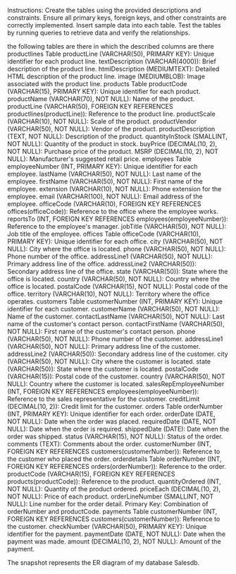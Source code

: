 Instructions:
Create the tables using the provided descriptions and constraints.
Ensure all primary keys, foreign keys, and other constraints are correctly implemented.
Insert sample data into each table.
Test the tables by running queries to retrieve data and verify the relationships.



the following tables are there in which the described columns are there
productlines Table
productLine (VARCHAR(50), PRIMARY KEY): Unique identifier for each product line.
textDescription (VARCHAR(4000)): Brief description of the product line.
htmlDescription (MEDIUMTEXT): Detailed HTML description of the product line.
image (MEDIUMBLOB): Image associated with the product line.
products Table
productCode (VARCHAR(15), PRIMARY KEY): Unique identifier for each product.
productName (VARCHAR(70), NOT NULL): Name of the product.
productLine (VARCHAR(50), FOREIGN KEY REFERENCES productlines(productLine)): Reference to the product line.
productScale (VARCHAR(10), NOT NULL): Scale of the product.
productVendor (VARCHAR(50), NOT NULL): Vendor of the product.
productDescription (TEXT, NOT NULL): Description of the product.
quantityInStock (SMALLINT, NOT NULL): Quantity of the product in stock.
buyPrice (DECIMAL(10, 2), NOT NULL): Purchase price of the product.
MSRP (DECIMAL(10, 2), NOT NULL): Manufacturer's suggested retail price.
employees Table
employeeNumber (INT, PRIMARY KEY): Unique identifier for each employee.
lastName (VARCHAR(50), NOT NULL): Last name of the employee.
firstName (VARCHAR(50), NOT NULL): First name of the employee.
extension (VARCHAR(10), NOT NULL): Phone extension for the employee.
email (VARCHAR(100), NOT NULL): Email address of the employee.
officeCode (VARCHAR(10), FOREIGN KEY REFERENCES offices(officeCode)): Reference to the office where the employee works.
reportsTo (INT, FOREIGN KEY REFERENCES employees(employeeNumber)): Reference to the employee's manager.
jobTitle (VARCHAR(50), NOT NULL): Job title of the employee.
offices Table
officeCode (VARCHAR(10), PRIMARY KEY): Unique identifier for each office.
city (VARCHAR(50), NOT NULL): City where the office is located.
phone (VARCHAR(50), NOT NULL): Phone number of the office.
addressLine1 (VARCHAR(50), NOT NULL): Primary address line of the office.
addressLine2 (VARCHAR(50)): Secondary address line of the office.
state (VARCHAR(50)): State where the office is located.
country (VARCHAR(50), NOT NULL): Country where the office is located.
postalCode (VARCHAR(15), NOT NULL): Postal code of the office.
territory (VARCHAR(10), NOT NULL): Territory where the office operates.
customers Table
customerNumber (INT, PRIMARY KEY): Unique identifier for each customer.
customerName (VARCHAR(50), NOT NULL): Name of the customer.
contactLastName (VARCHAR(50), NOT NULL): Last name of the customer's contact person.
contactFirstName (VARCHAR(50), NOT NULL): First name of the customer's contact person.
phone (VARCHAR(50), NOT NULL): Phone number of the customer.
addressLine1 (VARCHAR(50), NOT NULL): Primary address line of the customer.
addressLine2 (VARCHAR(50)): Secondary address line of the customer.
city (VARCHAR(50), NOT NULL): City where the customer is located.
state (VARCHAR(50)): State where the customer is located.
postalCode (VARCHAR(15)): Postal code of the customer.
country (VARCHAR(50), NOT NULL): Country where the customer is located.
salesRepEmployeeNumber (INT, FOREIGN KEY REFERENCES employees(employeeNumber)): Reference to the sales representative for the customer.
creditLimit (DECIMAL(10, 2)): Credit limit for the customer.
orders Table
orderNumber (INT, PRIMARY KEY): Unique identifier for each order.
orderDate (DATE, NOT NULL): Date when the order was placed.
requiredDate (DATE, NOT NULL): Date when the order is required.
shippedDate (DATE): Date when the order was shipped.
status (VARCHAR(15), NOT NULL): Status of the order.
comments (TEXT): Comments about the order.
customerNumber (INT, FOREIGN KEY REFERENCES customers(customerNumber)): Reference to the customer who placed the order.
orderdetails Table
orderNumber (INT, FOREIGN KEY REFERENCES orders(orderNumber)): Reference to the order.
productCode (VARCHAR(15), FOREIGN KEY REFERENCES products(productCode)): Reference to the product.
quantityOrdered (INT, NOT NULL): Quantity of the product ordered.
priceEach (DECIMAL(10, 2), NOT NULL): Price of each product.
orderLineNumber (SMALLINT, NOT NULL): Line number for the order detail.
Primary Key: Combination of orderNumber and productCode.
payments Table
customerNumber (INT, FOREIGN KEY REFERENCES customers(customerNumber)): Reference to the customer.
checkNumber (VARCHAR(50), PRIMARY KEY): Unique identifier for the payment.
paymentDate (DATE, NOT NULL): Date when the payment was made.
amount (DECIMAL(10, 2), NOT NULL): Amount of the payment.



The snapshot represents the ER diagram of my database Salesdb.
